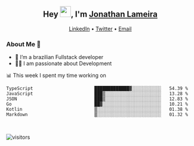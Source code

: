 <h2 align="center">Hey <img src="https://github.com/TheDudeThatCode/TheDudeThatCode/blob/master/Assets/Hi.gif" width="29">, I'm <a href="https://www.linkedin.com/in/jonathanlameira/">Jonathan Lameira</a></h2>
<p align="center">
  <a href="https://www.linkedin.com/in/jonathanlameira/">LinkedIn</a> •
  <a href="https://twitter.com/jlameira">Twitter</a> •
  <a href="mailto:jlameira@gmail.com">Email</a>
</p>

### About Me 🚀
- 🌱  I’m a brazilian Fullstack developer</br>
- 👨‍💻  I am passionate about Development</br>

<!-- ![Jonathan Lameira github stats](https://github-readme-stats.vercel.app/api?username=jlameirameli&show_icons=true&hide_border=true)&nbsp;&nbsp; -->

📊 This week I spent my time working on
<!--START_SECTION:waka-->

```text
TypeScript                       █████████████▓░░░░░░░░░░░   54.39 %
JavaScript                       ███▒░░░░░░░░░░░░░░░░░░░░░   13.28 %
JSON                             ███▒░░░░░░░░░░░░░░░░░░░░░   12.83 %
Go                               ██▓░░░░░░░░░░░░░░░░░░░░░░   10.21 %
Kotlin                           ▒░░░░░░░░░░░░░░░░░░░░░░░░   01.38 %
Markdown                         ▒░░░░░░░░░░░░░░░░░░░░░░░░   01.32 %
```

<!--END_SECTION:waka-->

<br />

![visitors](https://visitor-badge.laobi.icu/badge?page_id=jlameira.jlameira)
